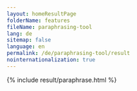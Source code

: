 ```yaml
---
layout: homeResultPage
folderName: features
fileName: paraphrasing-tool
lang: de
sitemap: false
language: en
permalink: /de/paraphrasing-tool/result
nointernationalization: true
---
```

{% include result/paraphrase.html %}

<script src="/js/result/paraprashing.js" data-foldername="{{page.folderName}}" data-lang="{{page.lang}}"></script>